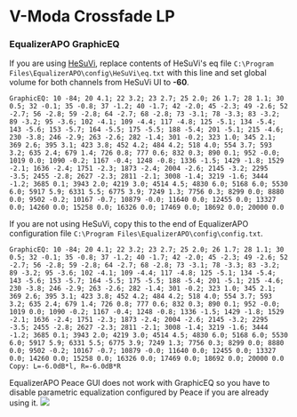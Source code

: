 # V-Moda Crossfade LP
### EqualizerAPO GraphicEQ
If you are using [HeSuVi](https://sourceforge.net/projects/hesuvi/), replace contents of HeSuVi's eq file `C:\Program Files\EqualizerAPO\config\HeSuVi\eq.txt` with this line and set global volume for both channels from HeSuVi UI to **-60**.
```
GraphicEQ: 10 -84; 20 4.1; 22 3.2; 23 2.7; 25 2.0; 26 1.7; 28 1.1; 30 0.5; 32 -0.1; 35 -0.8; 37 -1.2; 40 -1.7; 42 -2.0; 45 -2.3; 49 -2.6; 52 -2.7; 56 -2.8; 59 -2.8; 64 -2.7; 68 -2.8; 73 -3.1; 78 -3.3; 83 -3.2; 89 -3.2; 95 -3.6; 102 -4.1; 109 -4.4; 117 -4.8; 125 -5.1; 134 -5.4; 143 -5.6; 153 -5.7; 164 -5.5; 175 -5.5; 188 -5.4; 201 -5.1; 215 -4.6; 230 -3.8; 246 -2.9; 263 -2.6; 282 -1.4; 301 -0.2; 323 1.0; 345 2.1; 369 2.6; 395 3.1; 423 3.8; 452 4.2; 484 4.2; 518 4.0; 554 3.7; 593 3.2; 635 2.4; 679 1.4; 726 0.8; 777 0.6; 832 0.3; 890 0.1; 952 -0.0; 1019 0.0; 1090 -0.2; 1167 -0.4; 1248 -0.8; 1336 -1.5; 1429 -1.8; 1529 -2.1; 1636 -2.4; 1751 -2.3; 1873 -2.4; 2004 -2.6; 2145 -3.2; 2295 -3.5; 2455 -2.8; 2627 -2.3; 2811 -2.1; 3008 -1.4; 3219 -1.6; 3444 -1.2; 3685 0.1; 3943 2.0; 4219 3.0; 4514 4.5; 4830 6.0; 5168 6.0; 5530 6.0; 5917 5.9; 6331 5.5; 6775 3.9; 7249 1.3; 7756 0.3; 8299 0.0; 8880 0.0; 9502 -0.2; 10167 -0.7; 10879 -0.0; 11640 0.0; 12455 0.0; 13327 0.0; 14260 0.0; 15258 0.0; 16326 0.0; 17469 0.0; 18692 0.0; 20000 0.0
```
If you are not using HeSuVi, copy this to the end of EqualizerAPO configuration file `C:\Program Files\EqualizerAPO\config\config.txt`.
```
GraphicEQ: 10 -84; 20 4.1; 22 3.2; 23 2.7; 25 2.0; 26 1.7; 28 1.1; 30 0.5; 32 -0.1; 35 -0.8; 37 -1.2; 40 -1.7; 42 -2.0; 45 -2.3; 49 -2.6; 52 -2.7; 56 -2.8; 59 -2.8; 64 -2.7; 68 -2.8; 73 -3.1; 78 -3.3; 83 -3.2; 89 -3.2; 95 -3.6; 102 -4.1; 109 -4.4; 117 -4.8; 125 -5.1; 134 -5.4; 143 -5.6; 153 -5.7; 164 -5.5; 175 -5.5; 188 -5.4; 201 -5.1; 215 -4.6; 230 -3.8; 246 -2.9; 263 -2.6; 282 -1.4; 301 -0.2; 323 1.0; 345 2.1; 369 2.6; 395 3.1; 423 3.8; 452 4.2; 484 4.2; 518 4.0; 554 3.7; 593 3.2; 635 2.4; 679 1.4; 726 0.8; 777 0.6; 832 0.3; 890 0.1; 952 -0.0; 1019 0.0; 1090 -0.2; 1167 -0.4; 1248 -0.8; 1336 -1.5; 1429 -1.8; 1529 -2.1; 1636 -2.4; 1751 -2.3; 1873 -2.4; 2004 -2.6; 2145 -3.2; 2295 -3.5; 2455 -2.8; 2627 -2.3; 2811 -2.1; 3008 -1.4; 3219 -1.6; 3444 -1.2; 3685 0.1; 3943 2.0; 4219 3.0; 4514 4.5; 4830 6.0; 5168 6.0; 5530 6.0; 5917 5.9; 6331 5.5; 6775 3.9; 7249 1.3; 7756 0.3; 8299 0.0; 8880 0.0; 9502 -0.2; 10167 -0.7; 10879 -0.0; 11640 0.0; 12455 0.0; 13327 0.0; 14260 0.0; 15258 0.0; 16326 0.0; 17469 0.0; 18692 0.0; 20000 0.0
Copy: L=-6.0dB*l, R=-6.0dB*R
```
EqualizerAPO Peace GUI does not work with GraphicEQ so you have to disable parametric equalization configured by Peace if you are already using it.
![](https://raw.githubusercontent.com/jaakkopasanen/AutoEq/master/results/SBAF-Serious/innerfidelity/onear/V-Moda%20Crossfade%20LP/V-Moda%20Crossfade%20LP.png)
